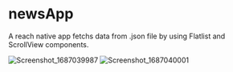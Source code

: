 # newsApp

A reach native app fetchs data from .json file by using Flatlist and ScrollView components. 

![Screenshot_1687039987](https://github.com/ekeskn/newsApp/assets/96025028/27c29e0d-ab3d-4c46-af7f-82ab8c62d845)
![Screenshot_1687040001](https://github.com/ekeskn/newsApp/assets/96025028/9ff38512-da9f-4b8d-9fa3-52bf1eaa378b)
